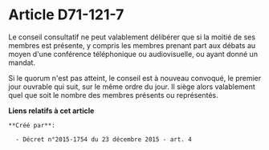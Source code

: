 # Article D71-121-7

Le conseil consultatif ne peut valablement délibérer que si la moitié de ses membres est présente, y compris les membres
prenant part aux débats au moyen d'une conférence téléphonique ou audiovisuelle, ou ayant donné un mandat. 

Si le quorum n'est pas atteint, le conseil est à nouveau convoqué, le premier jour ouvrable qui suit, sur le même ordre du
jour. Il siège alors valablement quel que soit le nombre des membres présents ou représentés.

**Liens relatifs à cet article**

	**Créé par**:

	  - Décret n°2015-1754 du 23 décembre 2015 - art. 4
